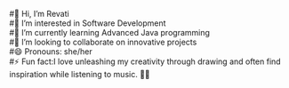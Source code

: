 #👋 Hi, I’m Revati  
#👀 I’m interested in Software Development     
#🌱 I’m currently learning Advanced Java programming  
#💞️ I’m looking to collaborate on innovative projects  
#😄 Pronouns: she/her  
#⚡ Fun fact:I love unleashing my creativity through drawing and often find inspiration while listening to music. 🎨🎶  



